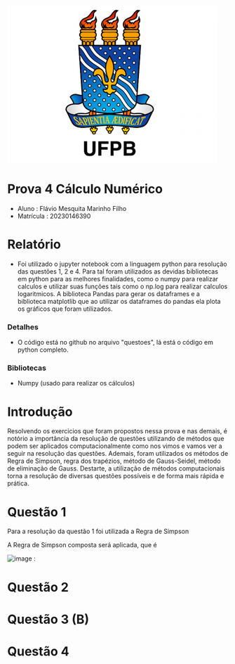 ![ufpb](imgs/ufpb.png)

# Prova 4 Cálculo Numérico

- Aluno : Flávio Mesquita Marinho Filho
- Matrícula : 20230146390

# Relatório

- Foi utilizado o jupyter notebook com a linguagem python para resolução das questões 1, 2 e 4. Para tal foram utilizados as devidas bibliotecas em python para as melhores finalidades, como o numpy para realizar calculos e utilizar suas funções tais como o np.log para realizar calculos logaritmicos. A biblioteca Pandas para gerar os dataframes e a biblioteca matplotlib que ao utilizar os dataframes do pandas ela plota os gráficos que foram utilizados.

### Detalhes

- O código está no github no arquivo "questoes", lá está o código em python completo.

### Bibliotecas

- Numpy (usado para realizar os cálculos)

# Introdução 

 Resolvendo os exercicios que foram propostos nessa prova e nas demais, é notório a importância da resolução de questões utilizando de métodos que podem ser aplicados computacionalmente como nos vimos e vamos ver a seguir na resolução das questões.
 Ademais, foram utilizados os métodos de Regra de Simpson, regra dos trapézios, método de Gauss-Seidel, método de eliminação de Gauss.
 Destarte, a utilização de métodos computacionais torna a resolução de diversas questões possíveis e de forma mais rápida e prática.

# Questão 1

Para a resolução da questão 1 foi utilizada a Regra de Simpson


A Regra de Simpson composta será aplicada, que é

![image](https://github.com/user-attachments/assets/98c199b3-ca5b-47f3-ac78-1517e18b9466)
:

# Questão 2


# Questão 3 (B)


# Questão 4

